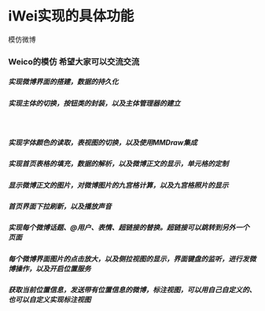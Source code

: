 # iWei实现的具体功能
模仿微博
<h3>Weico的模仿 希望大家可以交流交流</h3>
 <h5>实现微博界面的搭建，数据的持久化</h5>
 <h5>实现主体的切换，按钮类的封装，以及主体管理器的建立</h5><br>
 <h5>实现字体颜色的读取，表视图的切换，以及使用MMDraw集成</h5>
 <h5>实现首页表格的填充，数据的解析，以及微博正文的显示，单元格的定制</h5>
 <h5>显示微博正文的图片，对微博图片的九宫格计算，以及九宫格照片的显示</h5>
 <h5>首页界面下拉刷新，以及播放声音</h5>
 <h5>实现每个微博话题、@用户、表情、超链接的替换。超链接可以跳转到另外一个页面</h5>
 <h5>每个微博界面图片的点击放大，以及侧拉视图的显示，界面键盘的监听，进行发微博操作，以及开启位置服务</h5>
 <h5>获取当前位置信息，发送带有位置信息的微博，标注视图，可以用自己自定义的、也可以自定义实现标注视图</h5>
 
